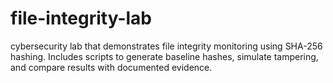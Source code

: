 # file-integrity-lab
cybersecurity lab that demonstrates file integrity monitoring using SHA-256 hashing. Includes scripts to generate baseline hashes, simulate tampering, and compare results with documented evidence.
